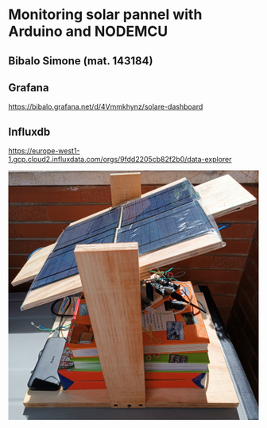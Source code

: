 # Monitoring solar pannel with Arduino and NODEMCU

## Bibalo Simone (mat. 143184)

## Grafana

https://bibalo.grafana.net/d/4Vmmkhynz/solare-dashboard


## Influxdb

https://europe-west1-1.gcp.cloud2.influxdata.com/orgs/9fdd2205cb82f2b0/data-explorer

![alt text](https://github.com/Biby99/Tirocinio-Solar-Tracking/blob/main/img/IMG_20220901_142030.jpg)
